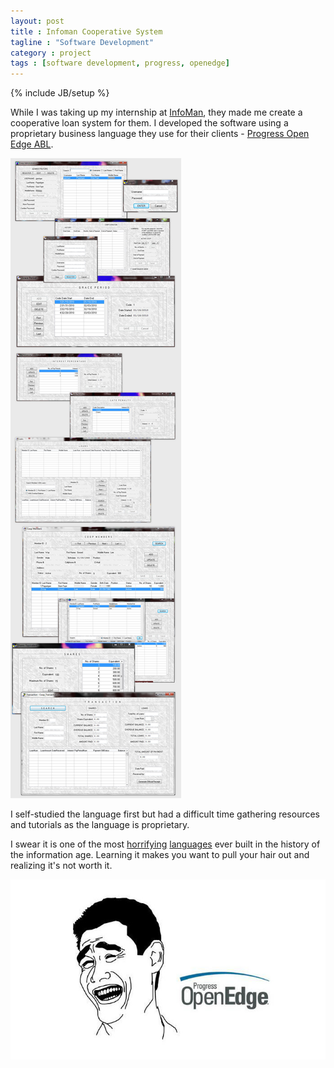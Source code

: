 ```yaml
---
layout: post
title : Infoman Cooperative System
tagline : "Software Development"
category : project
tags : [software development, progress, openedge]
---
```

{% include JB/setup %}

While I was taking up my internship at [InfoMan](http://infomaninc.com/), they made me create a cooperative loan system for them. I developed the software using a proprietary business language they use for their clients - [Progress Open Edge ABL](http://en.wikipedia.org/wiki/OpenEdge_Advanced_Business_Language).

![Infoman Coop System](/assets/images/projects/2010/coop-system.jpg)

I self-studied the language first but had a difficult time gathering resources and tutorials as the language is proprietary.

I swear it is one of the most [horrifying](https://blog.abevoelker.com/progress_openedge_abl_considered_harmful/) [languages](http://www.oehive.org/node/1913) ever built in the history of the information age. Learning it makes you want to pull your hair out and realizing it's not worth it.

![OpenEdge? Fuck that shite (via abevoelker.com)](/assets/images/projects/2010/progress-openedge-abl.jpg)